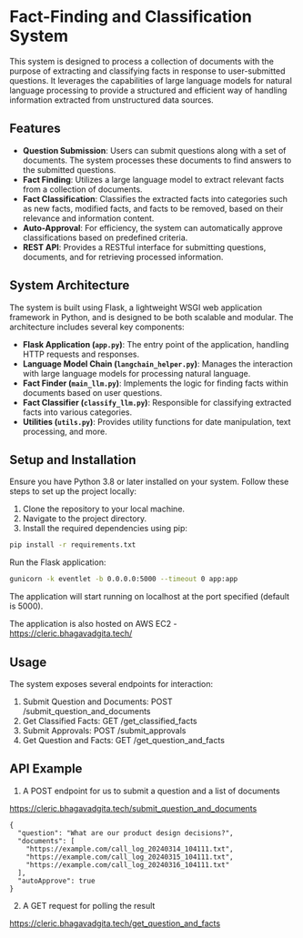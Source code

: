 # Fact-Finding and Classification System

This system is designed to process a collection of documents with the purpose of extracting and classifying facts in response to user-submitted questions. It leverages the capabilities of large language models for natural language processing to provide a structured and efficient way of handling information extracted from unstructured data sources.

## Features

- **Question Submission**: Users can submit questions along with a set of documents. The system processes these documents to find answers to the submitted questions.
- **Fact Finding**: Utilizes a large language model to extract relevant facts from a collection of documents.
- **Fact Classification**: Classifies the extracted facts into categories such as new facts, modified facts, and facts to be removed, based on their relevance and information content.
- **Auto-Approval**: For efficiency, the system can automatically approve classifications based on predefined criteria.
- **REST API**: Provides a RESTful interface for submitting questions, documents, and for retrieving processed information.

## System Architecture

The system is built using Flask, a lightweight WSGI web application framework in Python, and is designed to be both scalable and modular. The architecture includes several key components:

- **Flask Application (`app.py`)**: The entry point of the application, handling HTTP requests and responses.
- **Language Model Chain (`langchain_helper.py`)**: Manages the interaction with large language models for processing natural language.
- **Fact Finder (`main_llm.py`)**: Implements the logic for finding facts within documents based on user questions.
- **Fact Classifier (`classify_llm.py`)**: Responsible for classifying extracted facts into various categories.
- **Utilities (`utils.py`)**: Provides utility functions for date manipulation, text processing, and more.

## Setup and Installation

Ensure you have Python 3.8 or later installed on your system. Follow these steps to set up the project locally:

1. Clone the repository to your local machine.
2. Navigate to the project directory.
3. Install the required dependencies using pip:

```bash
pip install -r requirements.txt
```

Run the Flask application:

```bash
gunicorn -k eventlet -b 0.0.0.0:5000 --timeout 0 app:app
```

The application will start running on localhost at the port specified (default is 5000).

The application is also hosted on AWS EC2 - https://cleric.bhagavadgita.tech/

## Usage
The system exposes several endpoints for interaction:

1. Submit Question and Documents: POST /submit_question_and_documents
2. Get Classified Facts: GET /get_classified_facts
3. Submit Approvals: POST /submit_approvals
4. Get Question and Facts: GET /get_question_and_facts

## API Example
1. A POST endpoint for us to submit a question and a list of documents
   
https://cleric.bhagavadgita.tech/submit_question_and_documents
```
{
  "question": "What are our product design decisions?",
  "documents": [
    "https://example.com/call_log_20240314_104111.txt",
    "https://example.com/call_log_20240315_104111.txt",
    "https://example.com/call_log_20240316_104111.txt"
  ],
  "autoApprove": true
}
```

2. A GET request for polling the result

https://cleric.bhagavadgita.tech/get_question_and_facts


